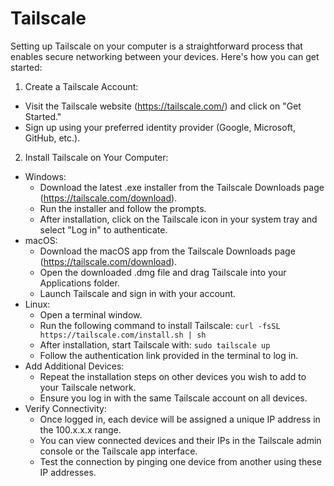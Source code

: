 # Tailscale
Setting up Tailscale on your computer is a straightforward process that enables secure networking between your devices. Here's how you can get started:

1. Create a Tailscale Account:
 - Visit the Tailscale website (https://tailscale.com/) and click on "Get Started."
 - Sign up using your preferred identity provider (Google, Microsoft, GitHub, etc.).
2. Install Tailscale on Your Computer:
 - Windows:
   - Download the latest .exe installer from the Tailscale Downloads page (https://tailscale.com/download).
   - Run the installer and follow the prompts.
   - After installation, click on the Tailscale icon in your system tray and select "Log in" to authenticate. 
 - macOS:
   - Download the macOS app from the Tailscale Downloads page (https://tailscale.com/download).
   - Open the downloaded .dmg file and drag Tailscale into your Applications folder.
   - Launch Tailscale and sign in with your account.
 - Linux:
   - Open a terminal window.
   - Run the following command to install Tailscale:
     `curl -fsSL https://tailscale.com/install.sh | sh`
   - After installation, start Tailscale with:
     `sudo tailscale up`
   - Follow the authentication link provided in the terminal to log in.
 - Add Additional Devices:
   - Repeat the installation steps on other devices you wish to add to your Tailscale network.
   - Ensure you log in with the same Tailscale account on all devices.
 - Verify Connectivity:
   - Once logged in, each device will be assigned a unique IP address in the 100.x.x.x range.
   - You can view connected devices and their IPs in the Tailscale admin console or the Tailscale app interface.
   - Test the connection by pinging one device from another using these IP addresses.
